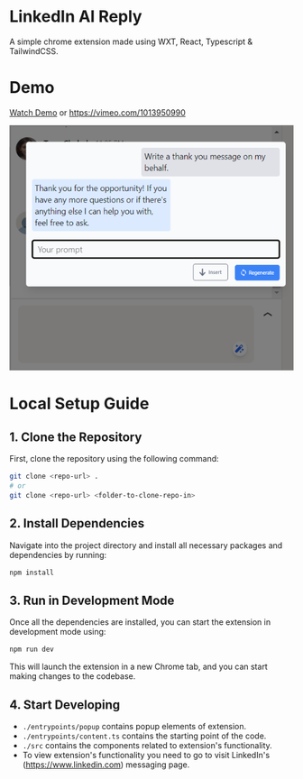# LinkedIn AI Reply

A simple chrome extension made using WXT, React, Typescript & TailwindCSS.

# Demo

[Watch Demo](https://vimeo.com/1013950990) or https://vimeo.com/1013950990

![Demo Image](./public/Demo-Image.png)

# Local Setup Guide

## 1. Clone the Repository
First, clone the repository using the following command:

```bash
git clone <repo-url> .
# or
git clone <repo-url> <folder-to-clone-repo-in>
```

## 2. Install Dependencies
Navigate into the project directory and install all necessary packages and dependencies by running:

```bash
npm install
```

## 3. Run in Development Mode
Once all the dependencies are installed, you can start the extension in development mode using:

```bash
npm run dev
```
This will launch the extension in a new Chrome tab, and you can start making changes to the codebase.

## 4. Start Developing
- `./entrypoints/popup` contains popup elements of extension.
 - `./entrypoints/content.ts` contains the starting point of the code.
 - `./src` contains the components related to extension's functionality.
 - To view extension's functionality you need to go to visit LinkedIn's (https://www.linkedin.com) messaging page.